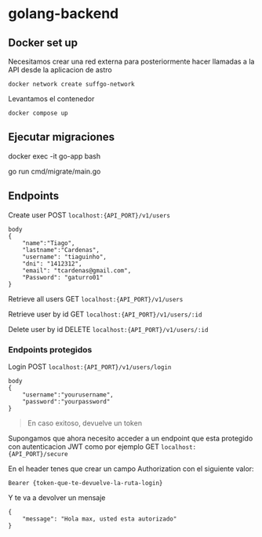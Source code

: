 # golang-backend

## Docker set up

Necesitamos crear una red externa para posteriormente hacer llamadas a la API desde la aplicacion de astro

    docker network create suffgo-network

Levantamos el contenedor

    docker compose up 

## Ejecutar migraciones

docker exec -it go-app bash

go run cmd/migrate/main.go

## Endpoints

Create user POST `localhost:{API_PORT}/v1/users`

    body 
    {
        "name":"Tiago",
        "lastname":"Cardenas",
        "username": "tiaguinho",
        "dni": "1412312",
        "email": "tcardenas@gmail.com",
        "Password": "gaturro01"
    }


Retrieve all users GET `localhost:{API_PORT}/v1/users`

Retrieve user by id GET `localhost:{API_PORT}/v1/users/:id`

Delete user by id DELETE `localhost:{API_PORT}/v1/users/:id`


### Endpoints protegidos

Login POST `localhost:{API_PORT}/v1/users/login`

    body 
    {
        "username":"yourusername",
        "password":"yourpassword"
    }

> En caso exitoso, devuelve un token

Supongamos que ahora necesito acceder a un endpoint que esta protegido con autenticacion JWT como por ejemplo GET `localhost:{API_PORT}/secure`


En el header tenes que crear un campo Authorization con el siguiente valor:

    Bearer {token-que-te-devuelve-la-ruta-login}

Y te va a devolver un mensaje

    {  
        "message": "Hola max, usted esta autorizado"
    }
